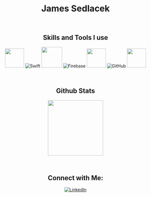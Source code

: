 <div align="center">
<h1>James Sedlacek</h1>

</br>

## Skills and Tools I use

<img height="62em" src="https://user-images.githubusercontent.com/10991489/119416278-918ddb80-bcf3-11eb-9106-2e73b8f45902.png"/> ![Swift](https://www.vectorlogo.zone/logos/swift/swift-icon.svg) <img height="67em" src="https://developer.apple.com/design/human-interface-guidelines/macos/images/app-icon-realistic-materials_2x.png"/> ![Firebase](https://www.vectorlogo.zone/logos/firebase/firebase-icon.svg) <img height="62em" src="https://user-images.githubusercontent.com/10991489/119416543-285a9800-bcf4-11eb-8755-a9351330ef0d.jpg"/> ![GitHub](https://www.vectorlogo.zone/logos/github/github-icon.svg)
<img height="62em" src="https://seeklogo.com/images/U/uikit-logo-8CE34FE030-seeklogo.com.png"/>

</br>

## Github Stats

<p>
  <a href="https://github.com/JamesSedlacek">
    <img height="180em" src="https://github-readme-stats.vercel.app/api?username=JamesSedlacek&count_private=true&show_icons=true&theme=algolia&&include_all_commits=true"/>
  </a>
</p>

</br>

## Connect with Me:

[<img alt="LinkedIn" src="https://img.shields.io/badge/linkedin%20-%230077B5.svg?&style=for-the-badge&logo=linkedin&logoColor=white"/>][linkedin]

[linkedin]: https://www.linkedin.com/in/jamessedlacekjr/
</div>
